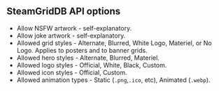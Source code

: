 ## SteamGridDB API options

* Allow NSFW artwork - self-explanatory.
* Allow joke artwork - self-explanatory.
* Allowed grid styles - Alternate, Blurred, White Logo, Materiel, or No Logo. Applies to posters and to banner grids.
* Allowed hero styles - Alternate, Blurred, Materiel.
* Allowed logo styles - Official, White, Black, Custom.
* Allowed icon styles - Official, Custom.
* Allowed animation types - Static (`.png`,`.ico`, etc), Animated (`.webp`).
